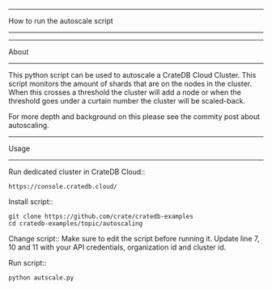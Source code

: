 *******************************
How to run the autoscale script
*******************************

*****
About
*****

This python script can be used to autoscale a CrateDB Cloud Cluster. This script monitors the amount of shards that are on the nodes in the cluster. 
When this crosses a threshold the cluster will add a node or when the threshold goes under a curtain number the cluster will be scaled-back.

For more depth and background on this please see the commity post about autoscaling. <ADD LINK>

*****
Usage
*****

Run dedicated cluster in CrateDB Cloud::

    https://console.cratedb.cloud/

Install script::

    git clone https://github.com/crate/cratedb-examples
    cd cratedb-examples/topic/autoscaling


Change script::
  Make sure to edit the script before running it. 
  Update line 7, 10 and 11 with your API credentials, organization id and cluster id. 

Run script::

    python autscale.py


